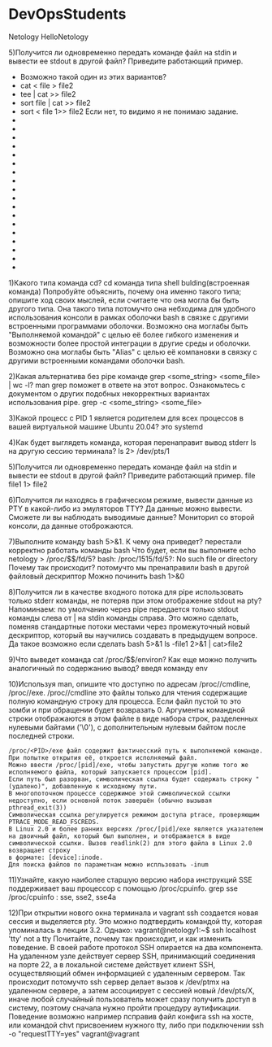 # DevOpsStudents
Netology
HelloNetology

5)Получится ли одновременно передать команде файл на stdin и вывести ее stdout в другой файл? Приведите работающий пример.
-	Возможно такой один из этих вариантов?
-	cat < file > file2
-	tee | cat >> file2
-	sort file | cat >> file2
-	sort < file 1>> file2
Если нет, то видимо я не понимаю задание.
-
-
-
-
-
-
-
-
-
-
-
-
-
-
-
-
-
-
1)Какого типа команда cd?
	cd команда типа shell bulding(встроенная команда)
Попробуйте объяснить, почему она именно такого типа; 
опишите ход своих мыслей, если считаете что она могла бы быть другого типа.
	Она такого типа потомучто она небходима для удобного использования консоли в рамках оболочки bash
	в связке с другими встроенными программами оболочки.
	Возможно она моглабы быть "Выполняемой командой" с целью её более гибкого изменения и возможности более простой интеграции
	в другие среды и оболочки.
	Возможно она моглабы быть "Alias" с целью её компановки в связку с другими встроенными командами оболочки bash.

2)Какая альтернатива без pipe команде grep <some_string> <some_file> | wc -l? man grep поможет в ответе на этот вопрос. 
Ознакомьтесь с документом о других подобных некорректных вариантах использования pipe.
	grep -c <some_string> <some_file>

3)Какой процесс с PID 1 является родителем для всех процессов в вашей виртуальной машине Ubuntu 20.04?
	это systemd


4)Как будет выглядеть команда, которая перенаправит вывод stderr ls на другую сессию терминала?
	ls 2> /dev/pts/1

5)Получится ли одновременно передать команде файл на stdin и вывести ее stdout в другой файл? Приведите работающий пример.
	file file1 1> file2


6)Получится ли находясь в графическом режиме, вывести данные из PTY в какой-либо из эмуляторов TTY?
	Да данные можно вывести.
Сможете ли вы наблюдать выводимые данные?
	Мониторил со второй консоли, да данные отоброжаются.

7)Выполните команду bash 5>&1. К чему она приведет? 
	перестали корректно работать команды bash
Что будет, если вы выполните echo netology > /proc/$$/fd/5?
	bash: /proc/1515/fd/5?: No such file or directory
Почему так происходит?
	потомучто мы пренаправили bash в другой файловый дескриптор
	Можно починить bash 1>&0


8)Получится ли в качестве входного потока для pipe использовать только stderr команды, не потеряв при этом отображение stdout на pty?
 Напоминаем: по умолчанию через pipe передается только stdout команды слева от | на stdin команды справа. Это можно сделать, 
поменяв стандартные потоки местами через промежуточный новый дескриптор, который вы научились создавать в предыдущем вопросе.
	Да такое возможно если сделать 
	bash 5>&1
	ls -file1 2>&1 | cat>file2

9)Что выведет команда cat /proc/$$/environ? Как еще можно получить аналогичный по содержанию вывод?
	введя команду env


10)Используя man, опишите что доступно по адресам /proc/<PID>/cmdline, /proc/<PID>/exe.
	/proc/<PID>/cmdline это файлы только для чтения содержащие полную командную строку для процесса.
	Если файл пустой то это зомби и при обращении будет возвразать 0.
	Аргументы командной строки отображаются в этом файле в виде набора строк, разделенных нулевыми байтами ('\0'), 
	с дополнительным нулевым байтом после последней строки.

	/proc/<PID>/exe файл содержит фактичесский путь к выполняемой команде. При попытке открытия её, откроется исполняемый файл.
	Можно ввести /proc/[pid]/exe, чтобы запустить другую копию того же исполняемого файла, который запускается процессом [pid].
	Если путь был разорван, символическая ссылка будет содержать строку "(удалено)", добавленную к исходному пути. 
	В многопоточном процессе содержимое этой символической ссылки недоступно, если основной поток завершён (обычно вызывая pthread_exit(3))
	Символическая ссылка регулируется режимом доступа ptrace, проверяющим PTRACE_MODE_READ_FSCREDS.
	В Linux 2.0 и более ранних версиях /proc/[pid]/exe является указателем на двоичный файл, который был выполнен, и отображается в виде символической ссылки. Вызов readlink(2) для этого файла в Linux 2.0 возвращает строку
	в формате: [device]:inode.
	Для поиска файлов по параметнам можно испльзовать -inum

11)Узнайте, какую наиболее старшую версию набора инструкций SSE поддерживает ваш процессор с помощью /proc/cpuinfo.
	grep sse /proc/cpuinfo : sse, sse2, sse4a


12)При открытии нового окна терминала и vagrant ssh создается новая сессия и выделяется pty. Это можно подтвердить командой tty, 
которая упоминалась в лекции 3.2. Однако:
vagrant@netology1:~$ ssh localhost 'tty'
not a tty
Почитайте, почему так происходит, и как изменить поведение.
	В своей работе протокол SSH опирается на два компонента. На удаленном узле действует сервер SSH, 
	принимающий соединения на порте 22, а в локальной системе действует клиент SSH, осуществляющий обмен информацией с удаленным сервером.
	Так происходит потомучто ssh сервер делает вызов к /dev/ptmx на удаленном сервере,
	а затем ассоциирует с сессией новый /dev/pts/X, иначе любой случайный пользователь может сразу получить доступ в систему,
	поэтому сначала нужно пройти процедуру аутификации.
	Поведение возможно например псправив файл конфига ssh на хосте, или командой chvt присвоением нужного tty, 
	либо при подключении ssh -o "requestTTY=yes" vagrant@vagrant

